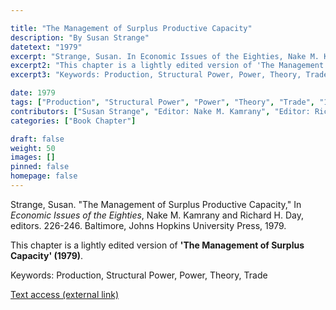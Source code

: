 ```yaml
---

title: "The Management of Surplus Productive Capacity"
description: "By Susan Strange"
datetext: "1979"
excerpt: "Strange, Susan. In Economic Issues of the Eighties, Nake M. Kamrany and Richard H. Day, editors. 226-246. Baltimore, Johns Hopkins University Press, 1979."
excerpt2: "This chapter is a lightly edited version of 'The Management of Surplus Capacity: Or how does theory stand up to protectionism 1970s style?' (1979)."
excerpt3: "Keywords: Production, Structural Power, Power, Theory, Trade"

date: 1979
tags: ["Production", "Structural Power", "Power", "Theory", "Trade", "1970's"]
contributors: ["Susan Strange", "Editor: Nake M. Kamrany", "Editor: Richard H. Day"]
categories: ["Book Chapter"]

draft: false
weight: 50
images: []
pinned: false
homepage: false
---
```


Strange, Susan. "The Management of Surplus Productive Capacity," In *Economic Issues of the Eighties*, Nake M. Kamrany and Richard H. Day, editors. 226-246. Baltimore, Johns Hopkins University Press, 1979.

This chapter is a lightly edited version of **'The Management of Surplus Capacity' (1979)**.

Keywords: Production, Structural Power, Power, Theory, Trade

[Text access (external link)](https://www.worldcat.org/title/5171263)
